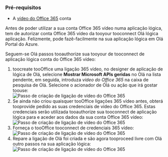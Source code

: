 ### <a name="prerequisites"></a>Pré-requisitos
* A [vídeo do Office 365](https://support.office.com/article/Meet-Office-365-Video-ca1cc1a9-a615-46e1-b6a3-40dbd99939a6) conta  

Antes de poder utilizar a sua conta Office 365 vídeo numa aplicação lógica, tem de autorizar conta Office 365 vídeo da tooyour tooconnect Olá lógica aplicação. Felizmente, pode fazê-facilmente na sua aplicação lógica em Olá Portal do Azure.  

Seguem-se Olá passos tooauthorize sua tooyour de tooconnect de aplicação lógica conta do Office 365 vídeo:  

1. toocreate tooOffice uma ligação 365 vídeo, no designer de aplicação de lógica de Olá, selecione **Mostrar Microsoft APIs geridas** no Olá na lista pendente, em seguida, introduza *vídeo do Office 365* na caixa de pesquisa de Olá. Selecione o acionador de Olá ou ação que irá gostar toouse:  
   ![Passo de criação de ligação de vídeo do Office 365](./media/connectors-create-api-office365video/office365video-1.png)  
2. Se ainda não criou quaisquer tooOffice ligações 365 vídeo antes, obterá tooprovide pedido as suas credenciais de vídeo do Office 365. Estas credenciais serão utilizada tooauthorize sua tooconnect de aplicação lógica para e aceder aos dados da sua conta Office 365 vídeo:  
   ![Passo de criação de ligação de vídeo do Office 365](./media/connectors-create-api-office365video/office365video-2.png)  
3. Forneça o tooOffice tooconnect de credenciais 365 vídeo:  
   ![Passo de criação de ligação de vídeo do Office 365](./media/connectors-create-api-office365video/office365video-3.png)  
4. Repare a ligação de Olá foi criada e são agora tooproceed livre com Olá outro passos na sua aplicação lógica:  
   ![Passo de criação de ligação de vídeo do Office 365](./media/connectors-create-api-office365video/office365video-4.png)  

